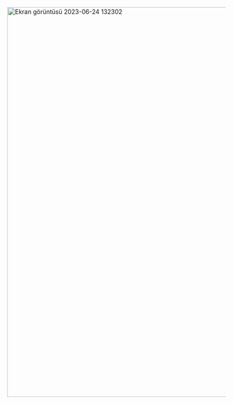 <img width="900" alt="Ekran görüntüsü 2023-06-24 132302" src="https://github.com/Kaano1/LeetCode/assets/89842738/824e4271-c909-4f5e-8bf2-46312fcea0ef">
